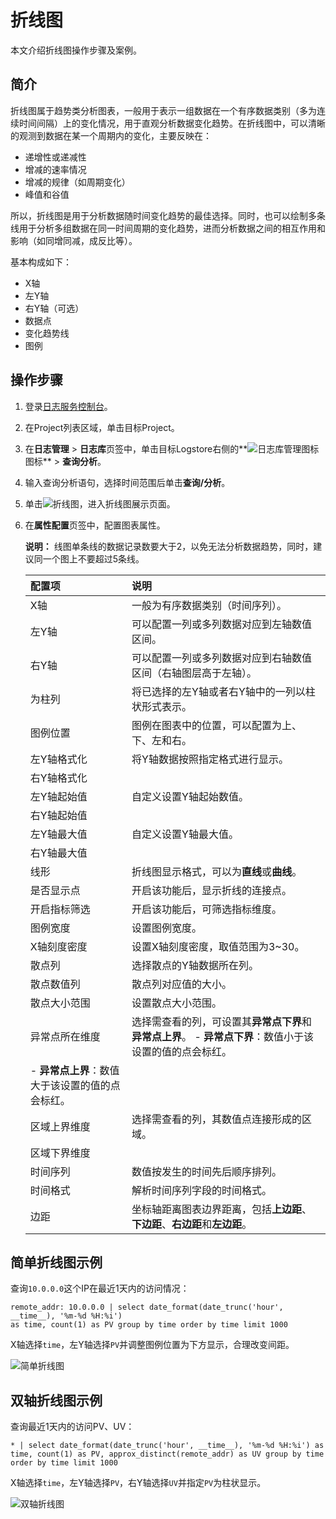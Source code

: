 # 折线图

本文介绍折线图操作步骤及案例。

## 简介

折线图属于趋势类分析图表，一般用于表示一组数据在一个有序数据类别（多为连续时间间隔）上的变化情况，用于直观分析数据变化趋势。在折线图中，可以清晰的观测到数据在某一个周期内的变化，主要反映在：

-   递增性或递减性
-   增减的速率情况
-   增减的规律（如周期变化）
-   峰值和谷值

所以，折线图是用于分析数据随时间变化趋势的最佳选择。同时，也可以绘制多条线用于分析多组数据在同一时间周期的变化趋势，进而分析数据之间的相互作用和影响（如同增同减，成反比等）。

基本构成如下：

-   X轴
-   左Y轴
-   右Y轴（可选）
-   数据点
-   变化趋势线
-   图例

## 操作步骤

1.  登录[日志服务控制台](https://sls.console.aliyun.com)。

2.  在Project列表区域，单击目标Project。

3.  在**日志管理** \> **日志库**页签中，单击目标Logstore右侧的**![日志库管理图标](https://static-aliyun-doc.oss-cn-hangzhou.aliyuncs.com/assets/img/zh-CN/9232359951/p52166.png)图标** \> **查询分析**。

4.  输入查询分析语句，选择时间范围后单击**查询/分析**。

5.  单击![折线图](https://static-aliyun-doc.oss-cn-hangzhou.aliyuncs.com/assets/img/zh-CN/6620616951/p93114.png)，进入折线图展示页面。

6.  在**属性配置**页签中，配置图表属性。

    **说明：** 线图单条线的数据记录数要大于2，以免无法分析数据趋势，同时，建议同一个图上不要超过5条线。

    |配置项|说明|
    |:--|:-|
    |X轴|一般为有序数据类别（时间序列）。|
    |左Y轴|可以配置一列或多列数据对应到左轴数值区间。|
    |右Y轴|可以配置一列或多列数据对应到右轴数值区间（右轴图层高于左轴）。|
    |为柱列|将已选择的左Y轴或者右Y轴中的一列以柱状形式表示。|
    |图例位置|图例在图表中的位置，可以配置为上、下、左和右。|
    |左Y轴格式化|将Y轴数据按照指定格式进行显示。|
    |右Y轴格式化|
    |左Y轴起始值|自定义设置Y轴起始数值。|
    |右Y轴起始值|
    |左Y轴最大值|自定义设置Y轴最大值。|
    |右Y轴最大值|
    |线形|折线图显示格式，可以为**直线**或**曲线**。|
    |是否显示点|开启该功能后，显示折线的连接点。|
    |开启指标筛选|开启该功能后，可筛选指标维度。|
    |图例宽度|设置图例宽度。|
    |X轴刻度密度|设置X轴刻度密度，取值范围为3~30。|
    |散点列|选择散点的Y轴数据所在列。|
    |散点数值列|散点列对应值的大小。|
    |散点大小范围|设置散点大小范围。|
    |异常点所在维度|选择需查看的列，可设置其**异常点下界**和**异常点上界**。     -   **异常点下界**：数值小于该设置的值的点会标红。
    -   **异常点上界**：数值大于该设置的值的点会标红。 |
    |区域上界维度|选择需查看的列，其数值点连接形成的区域。|
    |区域下界维度|
    |时间序列|数值按发生的时间先后顺序排列。|
    |时间格式|解析时间序列字段的时间格式。|
    |边距|坐标轴距离图表边界距离，包括**上边距**、**下边距**、**右边距**和**左边距**。|


## 简单折线图示例

查询`10.0.0.0`这个IP在最近1天内的访问情况：

```
remote_addr: 10.0.0.0 | select date_format(date_trunc('hour', __time__), '%m-%d %H:%i') 
as time, count(1) as PV group by time order by time limit 1000
```

X轴选择`time`，左Y轴选择`PV`并调整图例位置为下方显示，合理改变间距。

![简单折线图](https://static-aliyun-doc.oss-cn-hangzhou.aliyuncs.com/assets/img/zh-CN/6416317951/p5709.png)

## 双轴折线图示例

查询最近1天内的访问PV、UV：

```
* | select date_format(date_trunc('hour', __time__), '%m-%d %H:%i') as time, count(1) as PV, approx_distinct(remote_addr) as UV group by time order by time limit 1000
```

X轴选择`time`，左Y轴选择`PV`，右Y轴选择`UV`并指定`PV`为柱状显示。

![双轴折线图](https://static-aliyun-doc.oss-cn-hangzhou.aliyuncs.com/assets/img/zh-CN/6416317951/p5710.png)

